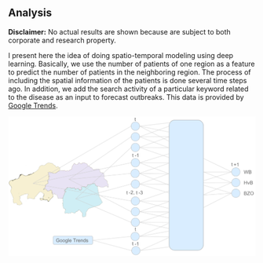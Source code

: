 ## Analysis

**Disclaimer:** No actual results are shown because are subject to both corporate and research property. 

I present here the idea of doing spatio-temporal modeling using deep learning. Basically, we use the number of patients of one region 
as a feature to predict the number of patients in the neighboring region. The process of including the spatial information of the patients is done several time steps ago. In addition, we add the search activity of a particular keyword related to the disease as an input to forecast outbreaks. This data is provided by [Google Trends](https://trends.google.com/trends/?geo=US).

<img src="../Images/architecture.png" width="800"/> 
